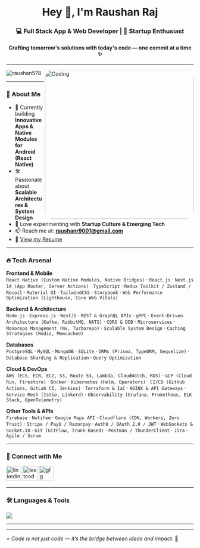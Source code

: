 <h1 align="center">Hey 👋, I'm Raushan Raj</h1>
<h3 align="center">💻 Full Stack App & Web Developer | 🚀 Startup Enthusiast</h3>
<h4 align="center">Crafting tomorrow's solutions with today's code — one commit at a time ✨</h4>

---

<img
  align="right"
  alt="Coding"
  width="400"
  src="https://codeplateau-website.s3.ap-south-1.amazonaws.com/wp-content/uploads/2020/02/04083158/mardf.png"
  style="border-radius: 20px;"
/>

<p align="left"> 
  <img src="https://komarev.com/ghpvc/?username=raushan578&label=Profile%20views&color=0e75b6&style=flat" alt="raushan578" /> 
</p>

---

### 🌟 About Me  
- 📲 Currently building **Innovative Apps & Native Modules for Android (React Native)**  
- 🛠️ Passionate about **Scalable Architectures & System Design**  
- 🚀 Love experimenting with **Startup Culture & Emerging Tech**  
- 📫 Reach me at: **raushanr9001@gmail.com**  
- 📄 [View my Resume](https://drive.google.com/drive/u/0/folders/1XMetKwqOLqBYqJvo0xPzXyc-S2zzYaRk)  

---

### 🔥 Tech Arsenal  

**Frontend & Mobile**  
`React Native (Custom Native Modules, Native Bridges)` · `React.js` · `Next.js 14 (App Router, Server Actions)` · `TypeScript` · `Redux Toolkit / Zustand / Recoil` · `Material UI` · `TailwindCSS` · `Storybook` · `Web Performance Optimization (Lighthouse, Core Web Vitals)`  

**Backend & Architecture**  
`Node.js` · `Express.js` · `NestJS` · `REST & GraphQL APIs` · `gRPC` · `Event-Driven Architecture (Kafka, RabbitMQ, NATS)` · `CQRS & DDD` · `Microservices` · `Monorepo Management (Nx, Turborepo)` · `Scalable System Design` · `Caching Strategies (Redis, Memcached)`  

**Databases**  
`PostgreSQL` · `MySQL` · `MongoDB` · `SQLite` · `ORMs (Prisma, TypeORM, Sequelize)` · `Database Sharding & Replication` · `Query Optimization`  

**Cloud & DevOps**  
`AWS (ECS, ECR, EC2, S3, Route 53, Lambda, CloudWatch, RDS)` · `GCP (Cloud Run, Firestore)` · `Docker` · `Kubernetes (Helm, Operators)` · `CI/CD (GitHub Actions, GitLab CI, Jenkins)` · `Terraform & IaC` · `NGINX & API Gateways` · `Service Mesh (Istio, Linkerd)` · `Observability (Grafana, Prometheus, ELK Stack, OpenTelemetry)`  

**Other Tools & APIs**  
`Firebase` · `Notifee` · `Google Maps API` · `Cloudflare (CDN, Workers, Zero Trust)` · `Stripe / PayU / Razorpay` · `Auth0 / OAuth 2.0 / JWT` · `WebSockets & Socket.IO` · `Git (GitFlow, Trunk-Based)` · `Postman / ThunderClient` · `Jira` · `Agile / Scrum`  


---

### 🤝 Connect with Me  
<p align="left">
<a href="https://linkedin.com/in/raushan-raj-22a8171b8" target="blank"><img src="https://skillicons.dev/icons?i=linkedin" alt="linkedin" height="40"/></a>
<a href="https://www.leetcode.com/oppoa5sraj" target="blank"><img src="https://shopallpremium.com/wp-content/uploads/2022/02/LeetCode_logo_rvs.png" alt="leetcode" height="40"/></a>
<a href="https://auth.geeksforgeeks.org/user/oppoa5sraj" target="blank"><img src="https://img.icons8.com/color/48/000000/GeeksforGeeks.png" alt="gfg" height="40"/></a>
</p>

---

### 🛠 Languages & Tools  
<p align="left">
  <img src="https://skillicons.dev/icons?i=react,androidstudio,nextjs,redux,ts,nodejs,nestjs,mongodb,sqlite,postgres,docker,kubernetes,aws,elasticsearch,rabbitmq,firebase,git,postman,html,java,js,materialui,cloudflare,github,linux,ubuntu,unreal,workers,nginx,prometheus" />
</p>

---


---

⭐️ *Code is not just code — it’s the bridge between ideas and impact.* 🚀
